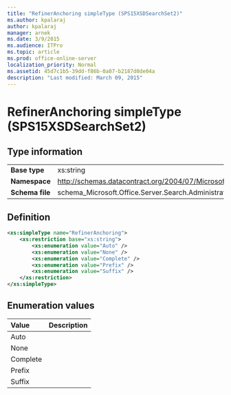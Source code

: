 ```yaml
---
title: "RefinerAnchoring simpleType (SPS15XSDSearchSet2)"
ms.author: kpalaraj
author: kpalaraj
manager: arnek
ms.date: 3/9/2015
ms.audience: ITPro
ms.topic: article
ms.prod: office-online-server
localization_priority: Normal
ms.assetid: 45d7c1b5-39dd-f86b-0a07-b2187d0de04a
description: "Last modified: March 09, 2015"
---
```


# RefinerAnchoring simpleType (SPS15XSDSearchSet2)

 
  
## Type information

|||
|:-----|:-----|
|**Base type** <br/> |xs:string  <br/> |
|**Namespace** <br/> |http://schemas.datacontract.org/2004/07/Microsoft.Office.Server.Search.Administration  <br/> |
|**Schema file** <br/> |schema_Microsoft.Office.Server.Search.Administration.xsd  <br/> |
   
## Definition

```XML
<xs:simpleType name="RefinerAnchoring">
    <xs:restriction base="xs:string">
        <xs:enumeration value="Auto" />
        <xs:enumeration value="None" />
        <xs:enumeration value="Complete" />
        <xs:enumeration value="Prefix" />
        <xs:enumeration value="Suffix" />
    </xs:restriction>
</xs:simpleType>

```

## Enumeration values

|**Value**|**Description**|
|:-----|:-----|
|Auto  <br/> ||
|None  <br/> ||
|Complete  <br/> ||
|Prefix  <br/> ||
|Suffix  <br/> ||
   

